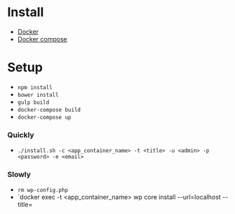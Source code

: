 # Install

- <a href="https://docs.docker.com/engine/installation/" target="_blank">Docker</a>
- <a href="https://docs.docker.com/compose/install/" target="_blank">Docker compose</a>

# Setup
- `npm install`
- `bower install`
- `gulp build`
- `docker-compose build`
- `docker-compose up`

### Quickly
- `./install.sh -c <app_container_name> -t <title> -u <admin> -p <password> -e <email>`

### Slowly
- `rm wp-config.php`
- `docker exec -t <app_container_name> wp core install --url=localhost --title=<title> --admin_user=<admin> --admin_password=<password> --admin_email=<email>
- `docker exec -t <app_container_name> wp core config --dbname=wordpress --dbuser=wordpress --dbpass=wordpress --dbhost=db`
- `docker exec -t <app_container_name> wp core update`
- `docker exec -t <app_container_name> wp core update-db`
- `docker exec -t <app_container_name> wp plugin update --all`
- `docker exec -t <app_container_name> wp theme activate template`

*app_container container must be running

# Run
- `docker-compose up`
- `gulp`

# Stop
- `docker-compose down`
- `docker-compose rm`

# Access
- website : <a href="http://localhost:80/" target="_blank">http://localhost:80</a>
- phpmyadmin : <a href="http://localhost:8080/" target="_blank">http://localhost:8080</a>

# Data
- export : `docker exec -i <db_container_name> ./export.sh > FILENAME.sql`
- import : `docker exec -i <db_container_name> ./import.sh < FILENAME.sql`

*db_container container must be running
